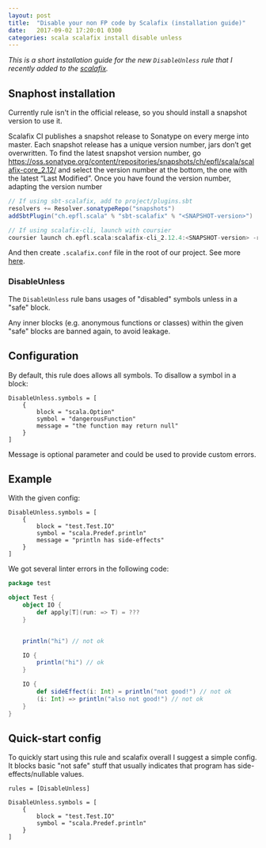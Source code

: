 ```yaml
---
layout: post
title:  "Disable your non FP code by Scalafix (installation guide)"
date:   2017-09-02 17:20:01 0300
categories: scala scalafix install disable unless
---
```


_This is a short installation guide for the new `DisableUnless` rule that I recently added to the [scalafix](https://scalacenter.github.io/scalafix/)._

## Snaphost installation 
Currently rule isn't in the official release, so you should install a snapshot version to use it. 

Scalafix CI publishes a snapshot release to Sonatype on every merge into master. Each snapshot release has a unique version number, jars don’t get overwritten. To find the latest snapshot version number, go <https://oss.sonatype.org/content/repositories/snapshots/ch/epfl/scala/scalafix-core_2.12/> and select the version number at the bottom, the one with the latest “Last Modified”. Once you have found the version number, adapting the version number

```sbt
// If using sbt-scalafix, add to project/plugins.sbt
resolvers += Resolver.sonatypeRepo("snapshots")
addSbtPlugin("ch.epfl.scala" % "sbt-scalafix" % "<SNAPSHOT-version>")

// If using scalafix-cli, launch with coursier
coursier launch ch.epfl.scala:scalafix-cli_2.12.4:<SNAPSHOT-version> -r sonatype:snapshots --main scalafix.cli.Cli -- --help
```

And then create `.scalafix.conf` file in the root of our project. See more [here](https://scalacenter.github.io/scalafix/docs/users/configuration).

### DisableUnless
The `DisableUnless` rule bans usages of "disabled" symbols unless in a "safe" block. 
 
Any inner blocks (e.g. anonymous functions or classes) 
within the given "safe" blocks are banned again, to avoid leakage. 

## Configuration

By default, this rule does allows all symbols. To disallow a symbol in a block:
```
DisableUnless.symbols = [
    {
        block = "scala.Option"
        symbol = "dangerousFunction"
        message = "the function may return null"
    }
]
```
Message is optional parameter and could be used to provide custom errors. 

## Example
With the given config:
```
DisableUnless.symbols = [
    {
        block = "test.Test.IO"
        symbol = "scala.Predef.println"
        message = "println has side-effects"
    }
]
```

We got several linter errors in the following code:
```scala
package test

object Test {
    object IO {
        def apply[T](run: => T) = ???
    }


    println("hi") // not ok

    IO {
        println("hi") // ok
    }

    IO {
        def sideEffect(i: Int) = println("not good!") // not ok
        (i: Int) => println("also not good!") // not ok
    }
}
```

## Quick-start config
To quickly start using this rule and scalafix overall I suggest a simple config. 
It blocks basic "not safe" stuff that usually indicates that program has side-effects/nullable values. 

```
rules = [DisableUnless]

DisableUnless.symbols = [
    {
        block = "test.Test.IO"
        symbol = "scala.Predef.println"
    }
]
```